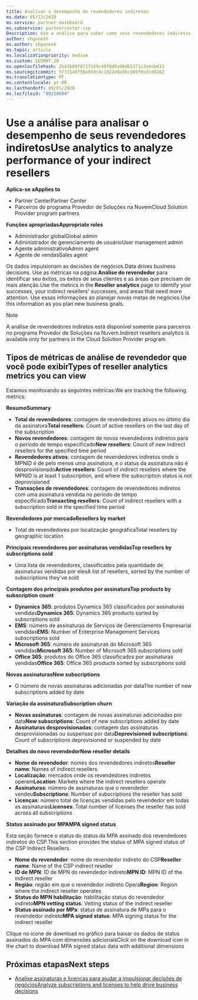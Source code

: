 ```yaml
---
title: Analisar o desempenho de revendedores indiretos
ms.date: 05/13/2020
ms.service: partner-dashboard
ms.subservice: partnercenter-csp
Description: Use a análise para saber como seus revendedores indiretos estão fazendo, ambos os sucessos e as áreas que podem precisar de mais atenção.
author: shganesh
ms.author: shganesh
ms.topic: article
ms.localizationpriority: medium
ms.custom: SEOMAY.20
ms.openlocfilehash: 2b43b09f8717169c40f6d0a96db5371c2eeebd11
ms.sourcegitcommit: 5f31146f50e01dc4c1922e0a5bc369f0a3cd8162
ms.translationtype: MT
ms.contentlocale: pt-BR
ms.lasthandoff: 09/01/2020
ms.locfileid: "89220694"
---
```

# <a name="use-analytics-to-analyze-performance-of-your-indirect-resellers"></a><span data-ttu-id="7eeac-103">Use a análise para analisar o desempenho de seus revendedores indiretos</span><span class="sxs-lookup"><span data-stu-id="7eeac-103">Use analytics to analyze performance of your indirect resellers</span></span>

<span data-ttu-id="7eeac-104">**Aplica-se a**</span><span class="sxs-lookup"><span data-stu-id="7eeac-104">**Applies to**</span></span>

- <span data-ttu-id="7eeac-105">Partner Center</span><span class="sxs-lookup"><span data-stu-id="7eeac-105">Partner Center</span></span>
- <span data-ttu-id="7eeac-106">Parceiros do programa Provedor de Soluções na Nuvem</span><span class="sxs-lookup"><span data-stu-id="7eeac-106">Cloud Solution Provider program partners</span></span>

<span data-ttu-id="7eeac-107">**Funções apropriadas**</span><span class="sxs-lookup"><span data-stu-id="7eeac-107">**Appropriate roles**</span></span>

- <span data-ttu-id="7eeac-108">Administrador global</span><span class="sxs-lookup"><span data-stu-id="7eeac-108">Global admin</span></span>
- <span data-ttu-id="7eeac-109">Administrador de gerenciamento de usuário</span><span class="sxs-lookup"><span data-stu-id="7eeac-109">User management admin</span></span>
- <span data-ttu-id="7eeac-110">Agente administrativo</span><span class="sxs-lookup"><span data-stu-id="7eeac-110">Admin agent</span></span>
- <span data-ttu-id="7eeac-111">Agente de vendas</span><span class="sxs-lookup"><span data-stu-id="7eeac-111">Sales agent</span></span>

<span data-ttu-id="7eeac-112">Os dados impulsionam as decisões de negócios.</span><span class="sxs-lookup"><span data-stu-id="7eeac-112">Data drives business decisions.</span></span> <span data-ttu-id="7eeac-113">Use as métricas na página **Análise do revendedor** para identificar seu êxitos, os êxitos de seus clientes e as áreas que precisam de mais atenção.</span><span class="sxs-lookup"><span data-stu-id="7eeac-113">Use the metrics in the **Reseller analytics** page to identify your successes, your indirect resellers' successes, and areas that need more attention.</span></span> <span data-ttu-id="7eeac-114">Use essas informações ao planejar novas metas de negócios.</span><span class="sxs-lookup"><span data-stu-id="7eeac-114">Use this information as you plan new business goals.</span></span>

> [!NOTE]
> <span data-ttu-id="7eeac-115">A análise de revendedores indiretos está disponível somente para parceiros no programa Provedor de Soluções na Nuvem.</span><span class="sxs-lookup"><span data-stu-id="7eeac-115">Indirect resellers analytics is available only for partners in the Cloud Solution Provider program.</span></span>

## <a name="types-of-reseller-analytics-metrics-you-can-view"></a><span data-ttu-id="7eeac-116">Tipos de métricas de análise de revendedor que você pode exibir</span><span class="sxs-lookup"><span data-stu-id="7eeac-116">Types of reseller analytics metrics you can view</span></span>

<span data-ttu-id="7eeac-117">Estamos monitorando as seguintes métricas:</span><span class="sxs-lookup"><span data-stu-id="7eeac-117">We are tracking the following metrics:</span></span>

<span data-ttu-id="7eeac-118">**Resumo**</span><span class="sxs-lookup"><span data-stu-id="7eeac-118">**Summary**</span></span>  
 - <span data-ttu-id="7eeac-119">**Total de revendedores**: contagem de revendedores ativos no último dia da assinatura</span><span class="sxs-lookup"><span data-stu-id="7eeac-119">**Total resellers**: Count of active resellers on the last day of the subscription</span></span>  
 - <span data-ttu-id="7eeac-120">**Novos revendedores**: contagem de novos revendedores indiretos para o período de tempo especificado</span><span class="sxs-lookup"><span data-stu-id="7eeac-120">**New resellers**: Count of new indirect resellers for the specified time period</span></span>  
 - <span data-ttu-id="7eeac-121">**Revendedores ativos**: contagem de revendedores indiretos onde o MPNID é de pelo menos uma assinatura, e o status da assinatura não é desprovisionado</span><span class="sxs-lookup"><span data-stu-id="7eeac-121">**Active resellers**: Count of indirect resellers where the MPNID is at least 1 subscription, and where the subscription status is not deprovisioned</span></span>  
 - <span data-ttu-id="7eeac-122">**Transações de revendedores**: contagem de revendedores indiretos com uma assinatura vendida no período de tempo especificado</span><span class="sxs-lookup"><span data-stu-id="7eeac-122">**Transacting resellers**: Count of indirect resellers with a subscription sold in the specified time period</span></span>  

<span data-ttu-id="7eeac-123">**Revendedores por mercado**</span><span class="sxs-lookup"><span data-stu-id="7eeac-123">**Resellers by market**</span></span>  
 - <span data-ttu-id="7eeac-124">Total de revendedores por localização geográfica</span><span class="sxs-lookup"><span data-stu-id="7eeac-124">Total resellers by geographic location</span></span>  

<span data-ttu-id="7eeac-125">**Principais revendedores por assinaturas vendidas**</span><span class="sxs-lookup"><span data-stu-id="7eeac-125">**Top resellers by subscriptions sold**</span></span>
 - <span data-ttu-id="7eeac-126">Uma lista de revendedores, classificados pela quantidade de assinaturas vendidas por eles</span><span class="sxs-lookup"><span data-stu-id="7eeac-126">A list of resellers, sorted by the number of subscriptions they've sold</span></span>  

<span data-ttu-id="7eeac-127">**Contagem dos principais produtos por assinatura**</span><span class="sxs-lookup"><span data-stu-id="7eeac-127">**Top products by subscription count**</span></span>  
 - <span data-ttu-id="7eeac-128">**Dynamics 365**: produtos Dynamics 365 classificados por assinaturas vendidas</span><span class="sxs-lookup"><span data-stu-id="7eeac-128">**Dynamics 365**: Dynamics 365 products sorted by subscriptions sold</span></span>  
 - <span data-ttu-id="7eeac-129">**EMS**: número de assinaturas de Serviços de Gerenciamento Empresarial vendidas</span><span class="sxs-lookup"><span data-stu-id="7eeac-129">**EMS**: Number of Enterprise Management Services subscriptions sold</span></span>  
 - <span data-ttu-id="7eeac-130">**Microsoft 365**: número de assinaturas do Microsoft 365 vendidas</span><span class="sxs-lookup"><span data-stu-id="7eeac-130">**Microsoft 365**: Number of Microsoft 365 subscriptions sold</span></span>  
 - <span data-ttu-id="7eeac-131">**Office 365**: produtos do Office 365 classificados por assinaturas vendidas</span><span class="sxs-lookup"><span data-stu-id="7eeac-131">**Office 365**: Office 365 products sorted by subscriptions sold</span></span>  

<span data-ttu-id="7eeac-132">**Novas assinaturas**</span><span class="sxs-lookup"><span data-stu-id="7eeac-132">**New subscriptions**</span></span>  
 - <span data-ttu-id="7eeac-133">O número de novas assinaturas adicionadas por data</span><span class="sxs-lookup"><span data-stu-id="7eeac-133">The number of new subscriptions added by date</span></span>  

<span data-ttu-id="7eeac-134">**Variação da assinatura**</span><span class="sxs-lookup"><span data-stu-id="7eeac-134">**Subscription churn**</span></span>  
 - <span data-ttu-id="7eeac-135">**Novas assinaturas**: contagem de novas assinaturas adicionadas por data</span><span class="sxs-lookup"><span data-stu-id="7eeac-135">**New subscriptions**: Count of new subscriptions added by date</span></span>  
 - <span data-ttu-id="7eeac-136">**Assinaturas desprovisionadas**: contagem das assinaturas desprovisionadas ou suspensas por data</span><span class="sxs-lookup"><span data-stu-id="7eeac-136">**Deprovisioned subscriptions**: Count of subscriptions deprovisioned or suspended by date</span></span>  

<span data-ttu-id="7eeac-137">**Detalhes do novo revendedor**</span><span class="sxs-lookup"><span data-stu-id="7eeac-137">**New reseller details**</span></span>  
 - <span data-ttu-id="7eeac-138">**Nome do revendedor**: nomes dos revendedores indiretos</span><span class="sxs-lookup"><span data-stu-id="7eeac-138">**Reseller name**: Names of indirect resellers</span></span>  
 - <span data-ttu-id="7eeac-139">**Localização**: mercados onde os revendedores indiretos operam</span><span class="sxs-lookup"><span data-stu-id="7eeac-139">**Location**: Markets where the indirect resellers operate</span></span>  
 - <span data-ttu-id="7eeac-140">**Assinaturas**: número de assinaturas que o revendedor vendeu</span><span class="sxs-lookup"><span data-stu-id="7eeac-140">**Subscriptions**: Number of subscriptions the reseller has sold</span></span>  
 - <span data-ttu-id="7eeac-141">**Licenças**: número total de licenças vendidas pelo revendedor em todas as assinaturas</span><span class="sxs-lookup"><span data-stu-id="7eeac-141">**Licenses**: Total number of licenses the reseller has sold across all subscriptions</span></span>  

<span data-ttu-id="7eeac-142">**Status assinado por MPA**</span><span class="sxs-lookup"><span data-stu-id="7eeac-142">**MPA signed status**</span></span>

<span data-ttu-id="7eeac-143">Esta seção fornece o status do status da MPA assinado dos revendedores indiretos do CSP.</span><span class="sxs-lookup"><span data-stu-id="7eeac-143">This section provides the status of MPA signed status of the CSP Indirect Resellers.</span></span>

 - <span data-ttu-id="7eeac-144">**Nome do revendedor**: nome do revendedor indireto do CSP</span><span class="sxs-lookup"><span data-stu-id="7eeac-144">**Reseller name**: Name of the CSP indirect reseller</span></span>
 - <span data-ttu-id="7eeac-145">**ID de MPN**: ID de MPN do revendedor indireto</span><span class="sxs-lookup"><span data-stu-id="7eeac-145">**MPN ID**: MPN ID of the indirect reseller</span></span>
 - <span data-ttu-id="7eeac-146">**Região**: região em que o revendedor indireto Opera</span><span class="sxs-lookup"><span data-stu-id="7eeac-146">**Region**: Region where the indirect reseller operates</span></span>
 - <span data-ttu-id="7eeac-147">**Status do MPN habilitação**: habilitação status do revendedor indireto</span><span class="sxs-lookup"><span data-stu-id="7eeac-147">**MPN vetting status**: Vetting status of the indirect reseller</span></span>
 - <span data-ttu-id="7eeac-148">**Status assinado por MPa**: status de assinatura de MPa para o revendedor indireto</span><span class="sxs-lookup"><span data-stu-id="7eeac-148">**MPA signed status**: MPA signing status for the indirect reseller</span></span>

<span data-ttu-id="7eeac-149">Clique no ícone de download no gráfico para baixar os dados de status assinados do MPA com dimensões adicionais</span><span class="sxs-lookup"><span data-stu-id="7eeac-149">Click on the download icon in the chart to download MPA signed status data with additional dimensions</span></span>
  
## <a name="next-steps"></a><span data-ttu-id="7eeac-150">Próximas etapas</span><span class="sxs-lookup"><span data-stu-id="7eeac-150">Next steps</span></span>

- [<span data-ttu-id="7eeac-151">Analise assinaturas e licenças para ajudar a impulsionar decisões de negócios</span><span class="sxs-lookup"><span data-stu-id="7eeac-151">Analyze subscriptions and licenses to help drive business decisions</span></span>](analyze-subscriptions-licenses.md)